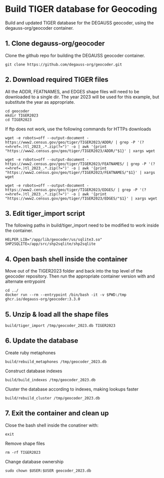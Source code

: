 # Build TIGER database for Geocoding

Build and updated TIGER database for the DEGAUSS geocoder, using the degauss-org/geocoder container.

## 1. Clone degauss-org/geocoder 

Clone the github repo for building the DEGAUSS geocoder container.

```
git clone https://github.com/degauss-org/geocoder.git
```

## 2. Download required TIGER files

All the ADDR, FEATNAMES, and EDGES shape files will need to be downloaded to a single dir.  The year 2023 will be used for this example, but substitute the year as appropriate.

```
cd geocoder
mkdir TIGER2023
cd TIGER2023
```

If ftp does not work, use the following commands for HTTPs downloads

```
wget -e robots=off --output-document - https://www2.census.gov/geo/tiger/TIGER2023/ADDR/ | grep -P '(?<=href=.)tl_2023_.*.zip(?=")' -o | awk '{print "https://www2.census.gov/geo/tiger/TIGER2023/ADDR/"$1}' | xargs wget
```

```
wget -e robots=off --output-document - https://www2.census.gov/geo/tiger/TIGER2023/FEATNAMES/ | grep -P '(?<=href=.)tl_2023_.*.zip(?=")' -o | awk '{print "https://www2.census.gov/geo/tiger/TIGER2023/FEATNAMES/"$1}' | xargs wget
```

```
wget -e robots=off --output-document - https://www2.census.gov/geo/tiger/TIGER2023/EDGES/ | grep -P '(?<=href=.)tl_2023_.*.zip(?=")' -o | awk '{print "https://www2.census.gov/geo/tiger/TIGER2023/EDGES/"$1}' | xargs wget
```

## 3. Edit tiger_import script

The following paths in build/tiger_import need to be modified to work inside the container.

```
HELPER_LIB="/app/lib/geocoder/us/sqlite3.so"
SHP2SQLITE=/app/src/shp2sqlite/shp2sqlite 
```

## 4. Open bash shell inside the container

Move out of the TIGER2023 folder and back into the top level of the geocoder repository. Then run the appropriate container version with and alternate entrypoint

```
cd ../
docker run --rm --entrypoint /bin/bash -it -v $PWD:/tmp ghcr.io/degauss-org/geocoder:3.3.0
```

## 5. Unzip & load all the shape files

```
build/tiger_import /tmp/geocoder_2023.db TIGER2023
```

## 6. Update the database

Create ruby metaphones

```
build/rebuild_metaphones /tmp/geocoder_2023.db
```

Construct database indexes
```
build/build_indexes /tmp/geocoder_2023.db
```

Cluster the database according to indexes, making lookups faster
```
build/rebuild_cluster /tmp/geocoder_2023.db
```

## 7. Exit the container and clean up

Close the bash shell inside the conatiner with:

```
exit
```

Remove shape files 

```
rm -rf TIGER2023
```

Change database ownership
```
sudo chown $USER:$USER geocoder_2023.db
```


